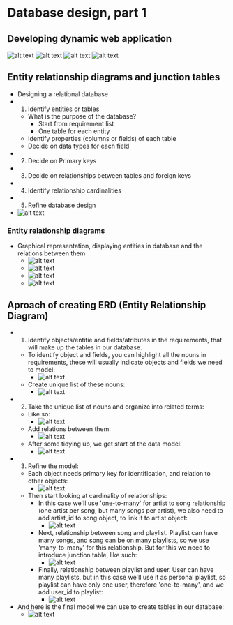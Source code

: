 # Database design, part 1
## Developing dynamic web application
![alt text](image.png)
![alt text](image-1.png)
![alt text](image-2.png)
![alt text](image-3.png)

## Entity relationship diagrams and junction tables
- Designing a relational database
- 1. Identify  entities or tables
    - What is the purpose of the database?
        - Start from requirement list
        - One table for each entity
    - Identify properties (columns or fields) of each table
    - Decide on data types for each field
- 2. Decide on Primary keys
- 3. Decide on relationships between tables and foreign keys
- 4. Identify relationship cardinalities
- 5. Refine database design
- ![alt text](image-4.png)

### Entity relationship diagrams
- Graphical representation, displaying entities in database and the relations between them
    - ![alt text](image-5.png)
    - ![alt text](image-6.png)
    - ![alt text](image-7.png)
    - ![alt text](image-8.png)

## Aproach of creating ERD (Entity Relationship Diagram)
- 1. Identify objects/entitie and fields/atributes in the requirements, that will make up the tables in our database.   
    - To identify object and fields, you can highlight all the nouns in requirements, these will usually indicate objects and fields we need to model:   
        - ![alt text](image-9.png)
    - Create unique list of these nouns:
        - ![alt text](image-10.png)
- 2. Take the unique list of nouns and organize into related terms: 
    - Like so:
        - ![alt text](image-12.png)
    - Add relations between them:
        - ![alt text](image-13.png)
    - After some tidying up, we get start of the data model:
        - ![alt text](image-14.png)
- 3. Refine the model:
    - Each object needs primary key for identification, and relation to other objects:
        - ![alt text](image-15.png)
    - Then start looking at cardinality of relationships:
        - In this case we'll use 'one-to-many' for artist to song relationship (one artist per song, but many songs per artist), we also need to add artist_id to song object, to link it to artist object: 
            - ![alt text](image-16.png)
        - Next, relationship between song and playlist. Playlist can have many songs, and song can be on many playlists, so we use 'many-to-many' for this relationship. But for this we need to introduce junction table, like such:
            - ![alt text](image-17.png)
        - Finally, relationship between playlist and user. User can have many playlists, but in this case we'll use it as personal playlist, so playlist can have only one user, therefore 'one-to-many', and we add user_id to playlist:
            - ![alt text](image-18.png)
- And here is the final model we can use to create tables in our database:
    - ![alt text](image-19.png)